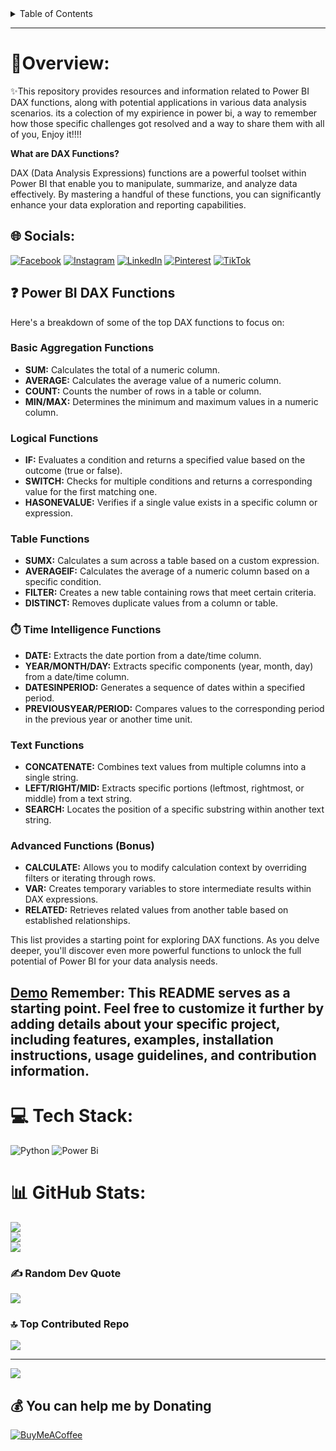 <details>
  <summary>Table of Contents</summary>

  - [ Overview](#overview)
  - [ Power BI DAX Functions](#power-bi-dax-functions)
    - [ Basic Aggregation Functions](#basic-aggregation-functions)
    - [ Logical Functions](#logical-functions)
    - [ Table Functions](#table-functions)
    - [⏱️ Time Intelligence Functions](#time-intelligence-functions)
    - [ Text Functions](#text-functions)
    - [ Advanced Functions (Bonus)](#advanced-functions)
  - [ Demo](#demo)  - [ Features](#features)  - [️ Examples](#examples)  - [ Getting Started](#getting-started)
    - [⚙️ Installation](#installation)
    - [ Usage](#usage)
    - [ Tests](#tests)
  - [ Configuration](#configuration)  - [ Roadmap](#roadmap)  - [‍ Contributing](#contributing)  - [ License](#license)
</details>


---


# 💫Overview:
✨This repository provides resources and information related to Power BI DAX functions, along with potential applications in various data analysis scenarios. its a colection of my expirience in power bi, a way to remember how those specific challenges got resolved and a way to share them with all of you, Enjoy it!!!!

**What are DAX Functions?**

DAX (Data Analysis Expressions) functions are a powerful toolset within Power BI that enable you to manipulate, summarize, and analyze data effectively. By mastering a handful of these functions, you can significantly enhance your data exploration and reporting capabilities.

## 🌐 Socials:
[![Facebook](https://img.shields.io/badge/Facebook-%231877F2.svg?logo=Facebook&logoColor=white)](https://facebook.com/https://www.facebook.com/alexis.veras/) [![Instagram](https://img.shields.io/badge/Instagram-%23E4405F.svg?logo=Instagram&logoColor=white)](https://instagram.com/https://www.instagram.com/alexis_ricaulte/) [![LinkedIn](https://img.shields.io/badge/LinkedIn-%230077B5.svg?logo=linkedin&logoColor=white)](https://linkedin.com/in/https://www.linkedin.com/in/alexis-veras/) [![Pinterest](https://img.shields.io/badge/Pinterest-%23E60023.svg?logo=Pinterest&logoColor=white)](https://pinterest.com/https://in.pinterest.com/alexis_veras/) [![TikTok](https://img.shields.io/badge/TikTok-%23000000.svg?logo=TikTok&logoColor=white)](https://tiktok.com/@https://www.tiktok.com/@alexis_ricaulte) 


##  ❓ Power BI DAX Functions

Here's a breakdown of some of the top DAX functions to focus on:

###  Basic Aggregation Functions

* **SUM:** Calculates the total of a numeric column.
* **AVERAGE:** Calculates the average value of a numeric column.
* **COUNT:** Counts the number of rows in a table or column.
* **MIN/MAX:** Determines the minimum and maximum values in a numeric column.

###  Logical Functions

* **IF:** Evaluates a condition and returns a specified value based on the outcome (true or false).
* **SWITCH:** Checks for multiple conditions and returns a corresponding value for the first matching one.
* **HASONEVALUE:** Verifies if a single value exists in a specific column or expression.

###  Table Functions

* **SUMX:** Calculates a sum across a table based on a custom expression.
* **AVERAGEIF:** Calculates the average of a numeric column based on a specific condition.
* **FILTER:** Creates a new table containing rows that meet certain criteria.
* **DISTINCT:** Removes duplicate values from a column or table.

### ⏱️ Time Intelligence Functions

* **DATE:** Extracts the date portion from a date/time column.
* **YEAR/MONTH/DAY:** Extracts specific components (year, month, day) from a date/time column.
* **DATESINPERIOD:** Generates a sequence of dates within a specified period.
* **PREVIOUSYEAR/PERIOD:** Compares values to the corresponding period in the previous year or another time unit.

###  Text Functions

* **CONCATENATE:** Combines text values from multiple columns into a single string.
* **LEFT/RIGHT/MID:** Extracts specific portions (leftmost, rightmost, or middle) from a text string.
* **SEARCH:** Locates the position of a specific substring within another text string.

###  Advanced Functions (Bonus)

* **CALCULATE:** Allows you to modify calculation context by overriding filters or iterating through rows.
* **VAR:** Creates temporary variables to store intermediate results within DAX expressions.
* **RELATED:** Retrieves related values from another table based on established relationships.

This list provides a starting point for exploring DAX functions. As you delve deeper, you'll discover even more powerful functions to unlock the full potential of Power BI for your data analysis needs.

## [ Demo]('your_demo_link_here')  **Remember:** This README serves as a starting point. Feel free to customize it further by adding details about your specific project, including features, examples, installation instructions, usage guidelines, and contribution information.





# 💻 Tech Stack:
![Python](https://img.shields.io/badge/python-3670A0?style=flat-square&logo=python&logoColor=ffdd54)
![Power Bi](https://img.shields.io/badge/power_bi-F2C811?style=flat-square&logo=powerbi&logoColor=black)

# 📊 GitHub Stats:
![](https://github-readme-stats.vercel.app/api?username=Alexisveras&theme=dark&hide_border=false&include_all_commits=true&count_private=false)<br/>
![](https://github-readme-streak-stats.herokuapp.com/?user=Alexisveras&theme=dark&hide_border=false)<br/>
![](https://github-readme-stats.vercel.app/api/top-langs/?username=Alexisveras&theme=dark&hide_border=false&include_all_commits=true&count_private=false&layout=compact)

### ✍️ Random Dev Quote
![](https://quotes-github-readme.vercel.app/api?type=horizontal&theme=tokyonight)

### 🔝 Top Contributed Repo
![](https://github-contributor-stats.vercel.app/api?username=Alexisveras&limit=5&theme=dark&combine_all_yearly_contributions=true)

---
[![](https://visitcount.itsvg.in/api?id=Alexisveras&icon=0&color=0)](https://visitcount.itsvg.in)

  ## 💰 You can help me by Donating
  [![BuyMeACoffee](https://img.shields.io/badge/Buy%20Me%20a%20Coffee-ffdd00?style=for-the-badge&logo=buy-me-a-coffee&logoColor=black)](https://buymeacoffee.com/https://www.buymeacoffee.com/alexis_ricaulte) 

  
<!-- Proudly created with GPRM ( https://gprm.itsvg.in ) -->

